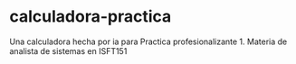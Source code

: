 # calculadora-practica
Una calculadora hecha por ia para Practica profesionalizante 1. Materia de analista de sistemas en ISFT151

